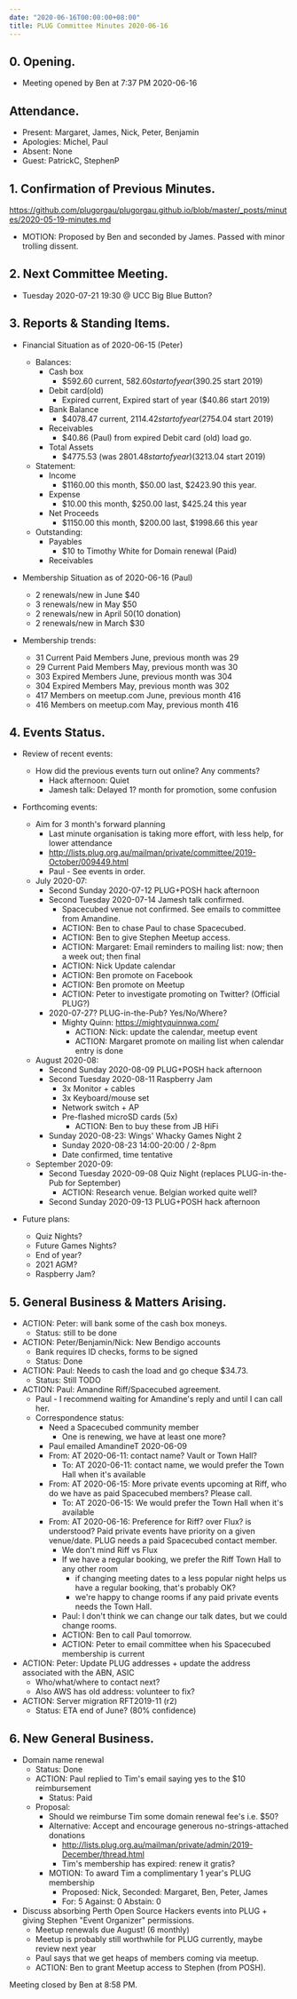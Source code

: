 ```yaml
---
date: "2020-06-16T00:00:00+08:00"
title: PLUG Committee Minutes 2020-06-16
---
```


## 0. Opening.
* Meeting opened by Ben at 7:37 PM 2020-06-16

## Attendance.
* Present: Margaret, James, Nick, Peter, Benjamin
* Apologies: Michel, Paul
* Absent: None
* Guest: PatrickC, StephenP

## 1. Confirmation of Previous Minutes.
https://github.com/plugorgau/plugorgau.github.io/blob/master/_posts/minutes/2020-05-19-minutes.md
  * MOTION: Proposed by Ben and seconded by James. Passed with minor trolling dissent.
 
## 2. Next Committee Meeting.
* Tuesday 2020-07-21 19:30 @ UCC Big Blue Button?

## 3. Reports & Standing Items.
* Financial Situation as of 2020-06-15 (Peter)
  * Balances:
    * Cash box
      * $592.60 current, $582.60 start of year ($390.25 start 2019)
    * Debit card(old)
      * Expired current, Expired start of year ($40.86  start 2019)
    * Bank Balance
      * $4078.47 current, $2114.42 start of year ($2754.04 start 2019)
    * Receivables
      * $40.86 (Paul) from expired Debit card (old) load go.
    * Total Assets
      * $4775.53 (was $2801.48 start of year) ($3213.04 start 2019)
  * Statement:
    * Income
      * $1160.00 this month, $50.00 last, $2423.90 this year.
    * Expense
      * $10.00 this month, $250.00 last, $425.24 this year
    * Net Proceeds
      * $1150.00 this month, $200.00 last, $1998.66 this year
  * Outstanding:
      * Payables
        * $10 to Timothy White for Domain renewal (Paid)
      * Receivables

* Membership Situation as of 2020-06-16 (Paul)
  * 2 renewals/new in June $40
  * 3 renewals/new in May $50
  * 2 renewals/new in April $50 ($10 donation)
  * 2 renewals/new in March $30
* Membership trends:
  * 31  Current Paid Members June, previous month was 29
  * 29  Current Paid Members May, previous month was 30
  * 303 Expired Members June, previous month was 304
  * 304 Expired Members May, previous month was 302
  * 417 Members on meetup.com June, previous month 416
  * 416 Members on meetup.com May, previous month 416

## 4. Events Status.
* Review of recent events:
  * How did the previous events turn out online? Any comments?
    * Hack afternoon: Quiet
    * Jamesh talk: Delayed 1? month for promotion, some confusion

* Forthcoming events:
  * Aim for 3 month's forward planning
    * Last minute organisation is taking more effort, with less help, for lower attendance
    * http://lists.plug.org.au/mailman/private/committee/2019-October/009449.html
    * Paul - See events in order.
  * July 2020-07:
    * Second Sunday 2020-07-12 PLUG+POSH hack afternoon
    * Second Tuesday 2020-07-14 Jamesh talk confirmed.
      * Spacecubed venue not confirmed. See emails to committee from Amandine.
      * ACTION: Ben to chase Paul to chase Spacecubed.
      * ACTION: Ben to give Stephen Meetup access.
      * ACTION: Margaret: Email reminders to mailing list: now; then a week out; then final
      * ACTION: Nick Update calendar
      * ACTION: Ben promote on Facebook
      * ACTION: Ben promote on Meetup
      * ACTION: Peter to investigate promoting on Twitter? (Official PLUG?)
    * 2020-07-27? PLUG-in-the-Pub? Yes/No/Where?
      * Mighty Quinn: https://mightyquinnwa.com/
        * ACTION: Nick: update the calendar, meetup event
        * ACTION: Margaret promote on mailing list when calendar entry is done
  * August 2020-08:
    * Second Sunday 2020-08-09 PLUG+POSH hack afternoon
    * Second Tuesday 2020-08-11 Raspberry Jam
      * 3x Monitor + cables
      * 3x Keyboard/mouse set
      * Network switch + AP
      * Pre-flashed microSD cards (5x)
        * ACTION: Ben to buy these from JB HiFi
    * Sunday 2020-08-23: Wings' Whacky Games Night 2
      * Sunday 2020-08-23 14:00-20:00 / 2-8pm
      * Date confirmed, time tentative
  * September 2020-09:
    * Second Tuesday 2020-09-08 Quiz Night (replaces PLUG-in-the-Pub for September)
        * ACTION: Research venue. Belgian worked quite well?
    * Second Sunday 2020-09-13 PLUG+POSH hack afternoon
* Future plans:
  * Quiz Nights?
  * Future Games Nights?
  * End of year?
  * 2021 AGM?
  * Raspberry Jam?

## 5. General Business & Matters Arising.
* ACTION: Peter: will bank some of the cash box moneys.
  * Status: still to be done
* ACTION: Peter/Benjamin/Nick: New Bendigo accounts
  * Bank requires ID checks, forms to be signed
  * Status: Done
* ACTION: Paul: Needs to cash the load and go cheque $34.73.
  * Status: Still TODO
* ACTION: Paul: Amandine Riff/Spacecubed agreement.
   * Paul - I recommend waiting for Amandine's reply and until I can call her.
  * Correspondence status:
    * Need a Spacecubed community member
      * One is renewing, we have at least one more?
    * Paul emailed AmandineT 2020-06-09
    * From: AT 2020-06-11: contact name? Vault or Town Hall?
      * To: AT 2020-06-11: contact name, we would prefer the Town Hall when it's available
    * From: AT 2020-06-15: More private events upcoming at Riff, who do we have as paid Spacecubed members? Please call.
      * To: AT 2020-06-15: We would prefer the Town Hall when it's available
    * From: AT 2020-06-16: Preference for Riff? over Flux? is understood? Paid private events have priority on a given venue/date. PLUG needs a paid Spacecubed contact member.
      * We don't mind Riff vs Flux
      * If we have a regular booking, we prefer the Riff Town Hall to any other room
        * if changing meeting dates to a less popular night helps us have a regular booking, that's probably OK?
        * we're happy to change rooms if any paid private events needs the Town Hall.
      * Paul: I don't think we can change our talk dates, but we could change rooms.
      * ACTION: Ben to call Paul tomorrow.
      * ACTION: Peter to email committee when his Spacecubed membership is current
* ACTION: Peter: Update PLUG addresses + update the address associated with the ABN, ASIC
  * Who/what/where to contact next?
  * Also AWS has old address: volunteer to fix?
* ACTION: Server migration RFT2019-11 (r2)
  * Status: ETA end of June? (80% confidence)

## 6. New General Business.
* Domain name renewal
  * Status: Done
  * ACTION: Paul replied to Tim's email saying yes to the $10 reimbursement
    * Status: Paid
  * Proposal:
    * Should we reimburse Tim some domain renewal fee's i.e. $50?
    * Alternative: Accept and encourage generous no-strings-attached donations
      * http://lists.plug.org.au/mailman/private/admin/2019-December/thread.html
      * Tim's membership has expired: renew it gratis?
    * MOTION: To award Tim a complimentary 1 year's PLUG membership
      * Proposed: Nick, Seconded: Margaret, Ben, Peter, James
      * For: 5 Against: 0 Abstain: 0
* Discuss absorbing Perth Open Source Hackers events into PLUG + giving Stephen "Event Organizer" permissions.
  * Meetup renewals due August! (6 monthly)
  * Meetup is probably still worthwhile for PLUG currently, maybe review next year
  * Paul says that we get heaps of members coming via meetup.
  * ACTION: Ben to grant Meetup access to Stephen (from POSH).

Meeting closed by Ben at 8:58 PM.
